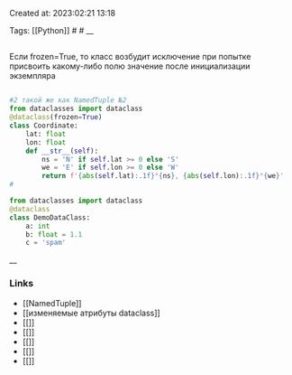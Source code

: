 

Created at: 2023:02:21 13:18

Tags: [[Python]] #   #
__ 

##
Если frozen=True, то класс возбудит исключение
при попытке присвоить какому-либо полю значение после инициализации
экземпляра
``` python 

#2 такой же как NamedTuple №2
from dataclasses import dataclass
@dataclass(frozen=True)
class Coordinate:
	lat: float
	lon: float
	def __str__(self):
		ns = 'N' if self.lat >= 0 else 'S'
		we = 'E' if self.lon >= 0 else 'W'
		return f'{abs(self.lat):.1f}°{ns}, {abs(self.lon):.1f}°{we}'
# 

from dataclasses import dataclass
@dataclass
class DemoDataClass:
	a: int 
	b: float = 1.1 
	c = 'spam'

```

__

### Links

- [[NamedTuple]]
- [[изменяемые атрибуты dataclass]]
- [[]]
- [[]]
- [[]]
- [[]]
- [[]]